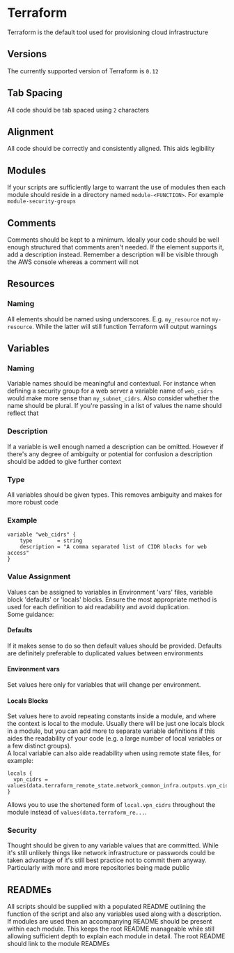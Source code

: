 # Terraform

Terraform is the default tool used for provisioning cloud infrastructure

## Versions
The currently supported version of Terraform is `0.12`

## Tab Spacing

All code should be tab spaced using `2` characters

## Alignment

All code should be correctly and consistently aligned. This aids legibility

## Modules

If your scripts are sufficiently large to warrant the use of modules then each module should reside in a directory named `module-<FUNCTION>`. For example `module-security-groups`

## Comments

Comments should be kept to a minimum. Ideally your code should be well enough structured that comments aren't needed. If the element supports it, add a description instead. Remember a description will be visible through the AWS console whereas a comment will not

## Resources

### Naming

All elements should be named using underscores. E.g. `my_resource` not `my-resource`. While the latter will still function Terraform will output warnings

## Variables

### Naming

Variable names should be meaningful and contextual. For instance when defining a security group for a web server a variable name of `web_cidrs` would make more sense than `my_subnet_cidrs`. Also consider whether the name should be plural. If you're passing in a list of values the name should reflect that

### Description

If a variable is well enough named a description can be omitted. However if there's any degree of ambiguity or potential for confusion a description should be added to give further context

### Type

All variables should be given types. This removes ambiguity and makes for more robust code

### Example

```
variable "web_cidrs" {
    type        = string
    description = "A comma separated list of CIDR blocks for web access"
}
```

### Value Assignment
Values can be assigned to variables in Environment 'vars' files, variable block 'defaults' or 'locals' blocks. Ensure the most appropriate method is used for each definition to aid readability and avoid duplication.  
Some guidance:
#### Defaults
If it makes sense to do so then default values should be provided. Defaults are definitely preferable to duplicated values between environments
#### Environment vars
Set values here only for variables that will change per environment.
#### Locals Blocks
Set values here to avoid repeating constants inside a module, and where the context is local to the module. Usually there will be just one locals block in a module, but you can add more to separate variable definitions if this aides the readability of your code (e.g. a large number of local variables or a few distinct groups).  
A local variable can also aide readability when using remote state files, for example:
```
locals {
  vpn_cidrs = values(data.terraform_remote_state.network_common_infra.outputs.vpn_cidrs)
}
```
Allows you to use the shortened form of `local.vpn_cidrs` throughout the module instead of `values(data.terraform_re...`.

### Security

Thought should be given to any variable values that are committed. While it's still unlikely things like network infrastructure or passwords could be taken advantage of it's still best practice not to commit them anyway. Particularly with more and more repositories being made public

## READMEs

All scripts should be supplied with a populated README outlining the function of the script and also any variables used along with a description. If modules are used then an accompanying README should be present within each module. This keeps the root README manageable while still allowing sufficient depth to explain each module in detail. The root README should link to the module READMEs
